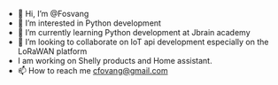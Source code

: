 - 👋 Hi, I’m @Fosvang
- 👀 I’m interested in Python development
- 🌱 I’m currently learning Python development at Jbrain academy
- 💞️ I’m looking to collaborate on IoT api development especially on the LoRaWAN platform
- I am working on Shelly products and Home assistant.
- 📫 How to reach me cfovang@gmail.com

<!---
Fosvang/Fosvang is a ✨ special ✨ repository because its `README.md` (this file) appears on your GitHub profile.
You can click the Preview link to take a look at your changes.
--->
